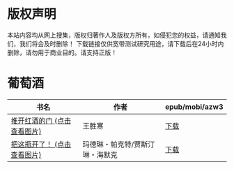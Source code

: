 # 版权声明

本站内容均从网上搜集，版权归著作人及版权方所有，如侵犯您的权益，请通知我们，我们将会及时删除！ 下载链接仅供宽带测试研究用途，请下载后在24小时内删除，请勿用于商业目的。请支持正版！

# 葡萄酒

| 书名 | 作者 | epub/mobi/azw3 |
| --- | --- | --- |
| [推开红酒的门 (点击查看图片)](https://www.dushupai.com/attachment/2024/06/12/a47f99c9830d1180.jpg) | 王胜寒 | [下载](https://url89.ctfile.com/f/31084289-1375502554-c90c21?p=8866) |
| [把这瓶开了！ (点击查看图片)](https://www.dushupai.com/attachment/2024/06/03/52f50a8d0a24d536.jpg) | 玛德琳・帕克特/贾斯汀琳・海默克 | [下载](https://url89.ctfile.com/f/31084289-1357015426-ae6a95?p=8866) |
